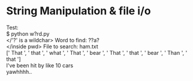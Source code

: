 # String Manipulation & file i/o

Test:
<br> $ python w\?rd.py
<br> </'?' is a wildchar> Word to find: ??a?
<br> </inside pwd> File to search: ham.txt
<br> [' That ', ' that ', ' what ', ' That ', ' bear ', ' That ', ' that ', ' bear ', ' Than ', ' that ']
<br> I've been hit by like 10 cars
<br><t><t>yawhhhh.. <two deers at a bar>
